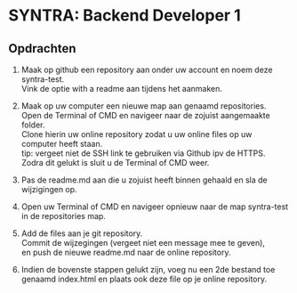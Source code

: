 # SYNTRA: Backend Developer 1

## Opdrachten

1. Maak op github een repository aan onder uw account en noem deze syntra-test. \
Vink de optie with a readme aan tijdens het aanmaken.

1. Maak op uw computer een nieuwe map aan genaamd repositories. \
Open de Terminal of CMD en navigeer naar de zojuist aangemaakte folder. \
Clone hierin uw online repository zodat u uw online files op uw computer heeft staan. \
tip: vergeet niet de SSH link te gebruiken via Github ipv de HTTPS. \
Zodra dit gelukt is sluit u de Terminal of CMD weer.

1. Pas de readme.md aan die u zojuist heeft binnen gehaald en sla de wijzigingen op.

1. Open uw Terminal of CMD en navigeer opnieuw naar de map syntra-test in de repositories map.

1. Add de files aan je git repository. \
Commit de wijzegingen (vergeet niet een message mee te geven), \
en push de nieuwe readme.md naar de online repository.

1. Indien de bovenste stappen gelukt zijn, voeg nu een 2de bestand toe genaamd index.html en plaats ook deze file op je online repository.